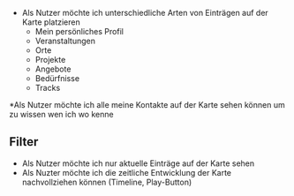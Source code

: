 * Als Nutzer möchte ich unterschiedliche Arten von Einträgen auf der Karte platzieren
  * Mein persönliches Profil
  * Veranstaltungen
  * Orte
  * Projekte
  * Angebote
  * Bedürfnisse
  * Tracks


*Als Nutzer möchte ich alle meine Kontakte auf der Karte sehen können um zu wissen wen ich wo kenne

## Filter

* Als Nutzer möchte ich nur aktuelle Einträge auf der Karte sehen
* Als Nuzter möchte ich die zeitliche Entwicklung der Karte nachvollziehen können (Timeline, Play-Button)

